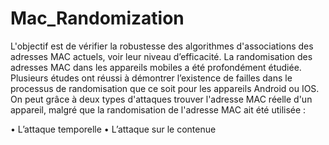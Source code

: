 # Mac_Randomization

L'objectif est de vérifier la robustesse des algorithmes d'associations des adresses MAC actuels, voir leur niveau d’efficacité. 
La randomisation des adresses MAC dans les appareils mobiles a été profondément étudiée. Plusieurs études ont réussi à démontrer l’existence de failles dans le processus de randomisation que ce soit pour les appareils Android ou IOS. On peut grâce à deux types d'attaques trouver l'adresse MAC réelle d'un appareil, malgré que la randomisation de l'adresse MAC ait été utilisée :




• L’attaque temporelle 
• L’attaque sur le contenue
